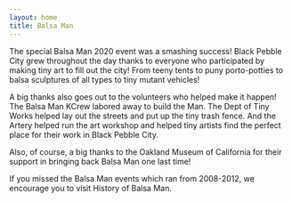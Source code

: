 ```yaml
---
layout: home
title: Balsa Man
---
```


The special Balsa Man 2020 event was a smashing success! Black Pebble City grew throughout the day thanks to everyone who participated by making tiny art to fill out the city! From teeny tents to puny porto-potties to balsa sculptures of all types to tiny mutant vehicles!

A big thanks also goes out to the volunteers who helped make it happen! The Balsa Man KCrew labored away to build the Man. The Dept of Tiny Works helped lay out the streets and put up the tiny trash fence. And the Artery helped run the art workshop and helped tiny artists find the perfect place for their work in Black Pebble City.

Also, of course, a big thanks to the Oakland Museum of California for their support in bringing back Balsa Man one last time!

If you missed the Balsa Man events which ran from 2008-2012, we encourage you to visit History of Balsa Man.